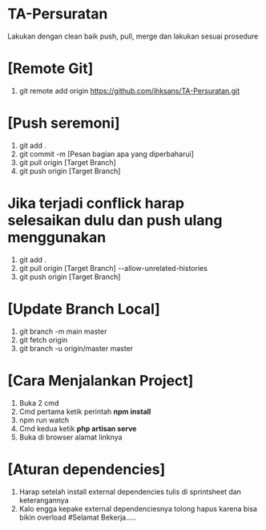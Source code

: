# TA-Persuratan

Lakukan dengan clean baik push, pull, merge dan lakukan sesuai prosedure

# [Remote Git]
1. git remote add origin https://github.com/ihksans/TA-Persuratan.git

# [Push seremoni]
1. git add .
2. git commit -m [Pesan bagian apa yang diperbaharui]
3. git pull origin [Target Branch]
4. git push origin [Target Branch]

# Jika terjadi conflick harap selesaikan dulu dan push ulang menggunakan
1. git add .
2. git pull origin [Target Branch] --allow-unrelated-histories
3. git push origin [Target Branch]

# [Update Branch Local]
1. git branch -m main master
2. git fetch origin
3. git branch -u origin/master master


# [Cara Menjalankan Project]
1. Buka 2 cmd 
2. Cmd pertama ketik perintah **npm install**
3. npm run watch
4. Cmd kedua ketik **php artisan serve**
5. Buka di browser alamat linknya

# [Aturan dependencies]
1. Harap setelah install external dependencies tulis di sprintsheet dan keterangannya
2. Kalo engga kepake external dependenciesnya tolong hapus karena bisa bikin overload
#Selamat Bekerja.....
